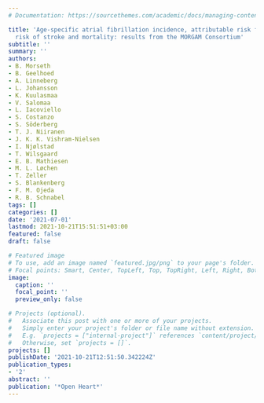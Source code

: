 ```yaml
---
# Documentation: https://sourcethemes.com/academic/docs/managing-content/

title: 'Age-specific atrial fibrillation incidence, attributable risk factors and
  risk of stroke and mortality: results from the MORGAM Consortium'
subtitle: ''
summary: ''
authors:
- B. Morseth
- B. Geelhoed
- A. Linneberg
- L. Johansson
- K. Kuulasmaa
- V. Salomaa
- L. Iacoviello
- S. Costanzo
- S. Söderberg
- T. J. Niiranen
- J. K. K. Vishram-Nielsen
- I. Njølstad
- T. Wilsgaard
- E. B. Mathiesen
- M. L. Løchen
- T. Zeller
- S. Blankenberg
- F. M. Ojeda
- R. B. Schnabel
tags: []
categories: []
date: '2021-07-01'
lastmod: 2021-10-21T15:51:51+03:00
featured: false
draft: false

# Featured image
# To use, add an image named `featured.jpg/png` to your page's folder.
# Focal points: Smart, Center, TopLeft, Top, TopRight, Left, Right, BottomLeft, Bottom, BottomRight.
image:
  caption: ''
  focal_point: ''
  preview_only: false

# Projects (optional).
#   Associate this post with one or more of your projects.
#   Simply enter your project's folder or file name without extension.
#   E.g. `projects = ["internal-project"]` references `content/project/deep-learning/index.md`.
#   Otherwise, set `projects = []`.
projects: []
publishDate: '2021-10-21T12:51:50.342224Z'
publication_types:
- '2'
abstract: ''
publication: '*Open Heart*'
---
```

